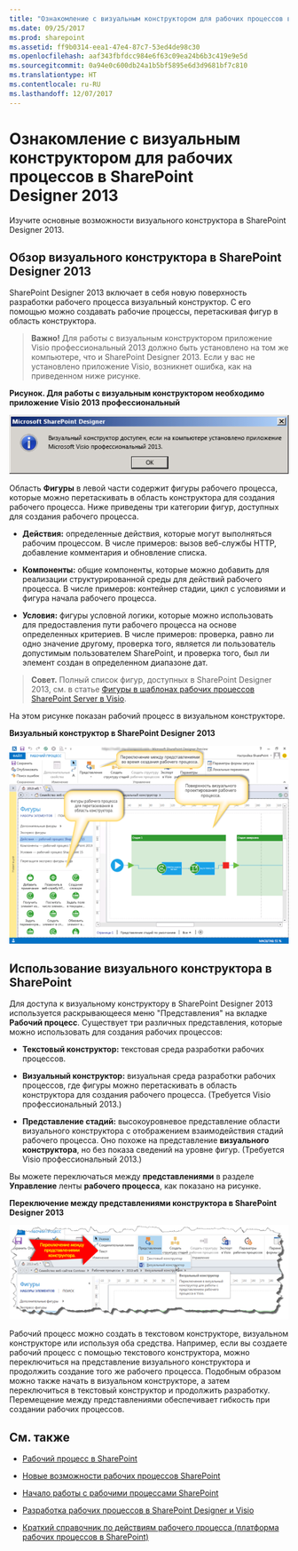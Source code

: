 ```yaml
---
title: "Ознакомление с визуальным конструктором для рабочих процессов в SharePoint Designer 2013"
ms.date: 09/25/2017
ms.prod: sharepoint
ms.assetid: ff9b0314-eea1-47e4-87c7-53ed4de98c30
ms.openlocfilehash: aaf343fbfdcc984e6f63c09ea24b6b3c419e9e5d
ms.sourcegitcommit: 0a94e0c600db24a1b5bf5895e6d3d9681bf7c810
ms.translationtype: HT
ms.contentlocale: ru-RU
ms.lasthandoff: 12/07/2017
---
```

# <a name="getting-familiar-with-visual-designer-for-workflow-in-sharepoint-designer-2013"></a>Ознакомление с визуальным конструктором для рабочих процессов в SharePoint Designer 2013
Изучите основные возможности визуального конструктора в SharePoint Designer 2013.
## <a name="overview-of-the-visual-designer-in-sharepoint-designer-2013"></a>Обзор визуального конструктора в SharePoint Designer 2013
<a name="section1"> </a>

SharePoint Designer 2013 включает в себя новую поверхность разработки рабочего процесса  визуальный конструктор. С его помощью можно создавать рабочие процессы, перетаскивая фигур в область конструктора.
  
    
    

> **Важно!** Для работы с визуальным конструктором приложение Visio профессиональный 2013 должно быть установлено на том же компьютере, что и SharePoint Designer 2013. Если у вас не установлено приложение Visio, возникнет ошибка, как на приведенном ниже рисунке. 
  
    
    


**Рисунок. Для работы с визуальным конструктором необходимо приложение Visio 2013 профессиональный**

  
    
    

  
    
    
![Visual Designer недоступен без Visio](../images/SPD15-VisualDesigner1.png)
  
    
    
Область **Фигуры** в левой части содержит фигуры рабочего процесса, которые можно перетаскивать в область конструктора для создания рабочего процесса. Ниже приведены три категории фигур, доступных для создания рабочего процесса.
  
    
    

- **Действия:** определенные действия, которые могут выполняться рабочим процессом. В числе примеров: вызов веб-службы HTTP, добавление комментария и обновление списка.
    
  
- **Компоненты:** общие компоненты, которые можно добавить для реализации структурированной среды для действий рабочего процесса. В числе примеров: контейнер стадии, цикл с условиями и фигура начала рабочего процесса.
    
  
- **Условия:** фигуры условной логики, которые можно использовать для предоставления пути рабочего процесса на основе определенных критериев. В числе примеров: проверка, равно ли одно значение другому, проверка того, является ли пользователь допустимым пользователем SharePoint, и проверка того, был ли элемент создан в определенном диапазоне дат.
    
  

    
> **Совет.** Полный список фигур, доступных в SharePoint Designer 2013, см. в статье [Фигуры в шаблонах рабочих процессов SharePoint Server в Visio](shapes-in-the-sharepoint-server-workflow-template-in-visio.md).
  
    
    

На этом рисунке показан рабочий процесс в визуальном конструкторе.
  
    
    

**Визуальный конструктор в SharePoint Designer 2013**

  
    
    

  
    
    
![Visual Designer в SharePoint Designer 2013](../images/SPD15-VisualDesigner2.png)
  
    
    

  
    
    

  
    
    

## <a name="using-the-visual-designer-in-sharepoint"></a>Использование визуального конструктора в SharePoint
<a name="section2"> </a>

Для доступа к визуальному конструктору в SharePoint Designer 2013 используется раскрывающееся меню "Представления" на вкладке **Рабочий процесс**. Существует три различных представления, которые можно использовать для создания рабочих процессов:
  
    
    

- **Текстовый конструктор:** текстовая среда разработки рабочих процессов.
    
  
- **Визуальный конструктор:** визуальная среда разработки рабочих процессов, где фигуры можно перетаскивать в область конструктора для создания рабочего процесса. (Требуется Visio профессиональный 2013.)
    
  
- **Представление стадий:** высокоуровневое представление области визуального конструктора с отображением взаимодействия стадий рабочего процесса. Оно похоже на представление **визуального конструктора**, но без показа сведений на уровне фигур. (Требуется Visio профессиональный 2013.)
    
  
Вы можете переключаться между **представлениями** в разделе **Управление** ленты **рабочего процесса**, как показано на рисунке.
  
    
    

**Переключение между представлениями конструктора в SharePoint Designer 2013**

  
    
    

  
    
    
![Переключение между конструкторами.](../images/SPD15-VisualDesigner3.png)
  
    
    
Рабочий процесс можно создать в текстовом конструкторе, визуальном конструкторе или используя оба средства. Например, если вы создаете рабочий процесс с помощью текстового конструктора, можно переключиться на представление визуального конструктора и продолжить создание того же рабочего процесса. Подобным образом можно также начать в визуальном конструкторе, а затем переключиться в текстовый конструктор и продолжить разработку. Перемещение между представлениями обеспечивает гибкость при создании рабочих процессов.
  
    
    

## <a name="see-also"></a>См. также
<a name="bk_addresources"> </a>


-  [Рабочий процесс в SharePoint](http://technet.microsoft.com/ru-RU/sharepoint/jj556245.aspx)
    
  
-  [Новые возможности рабочих процессов SharePoint](http://msdn.microsoft.com/library/6ab8a28b-fa2f-4530-8b55-a7f663bf15ea.aspx)
    
  
-  [Начало работы с рабочими процессами SharePoint](http://msdn.microsoft.com/library/cc73be76-a329-449f-90ab-86822b1c2ee8.aspx)
    
  
-  [Разработка рабочих процессов в SharePoint Designer и Visio](workflow-development-in-sharepoint-designer-and-visio.md)
    
  
-  [Краткий справочник по действиям рабочего процесса (платформа рабочих процессов в SharePoint)](workflow-actions-quick-reference-sharepoint-workflow-platform.md)
    
  

